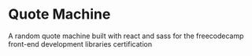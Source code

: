 # Quote Machine

A random quote machine built with react and sass for the freecodecamp front-end development libraries certification
